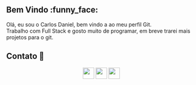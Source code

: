## Bem Vindo :funny_face:
Olá, eu sou o Carlos Daniel, bem vindo a ao meu perfil Git. <br>
Trabalho com Full Stack e gosto muito de programar, em breve trarei mais projetos para o git.
## Contato :iphone:
 <div> 
    <div align="center"> 
  <a href="https://www.linkedin.com/in/carlos-daniel-084a101a4" target="_blank"><img src="https://img.shields.io/badge/linkedin-3d3c3c?style=for-the-badge&logoHeig=40&logo=linkedin&logoColor=blue" height="30" target="_blank"></a> 
  <a href="https://www.instagram.com/carl_dan42" target="_blank"><img src="https://img.shields.io/badge/INSTAGRAM-3d3c3c?style=for-the-badge&logoHeig=40&logo=instagram&logoColor=violet"  height="30" target="_blank"></a>
  <a href = "mailto: nightsword1111@gmail.com"><img src="https://img.shields.io/badge/gmail-3d3c3c?style=for-the-badge&logoHeig=40&logo=GMAIL&logoColor=red" float="right" height="30" target="_blank"></a>
  </div> 
 
   <!--![Snake animation](https://github.com/Daniel-McFly/Daniel-McFly/blob/main/github-contribution-grid-snake.svg)--> 

</div>